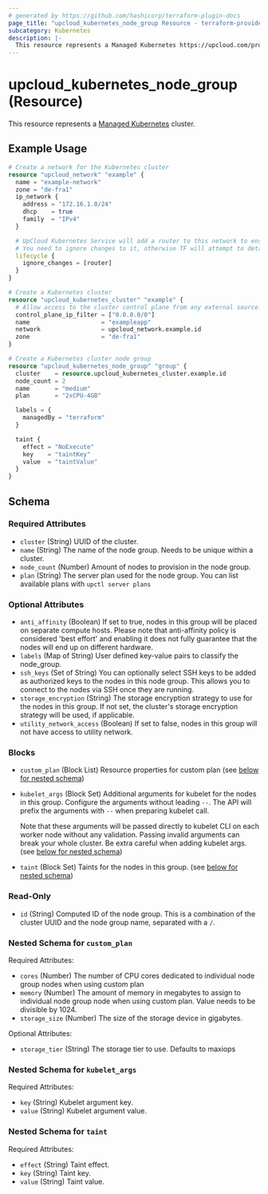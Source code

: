 ```yaml
---
# generated by https://github.com/hashicorp/terraform-plugin-docs
page_title: "upcloud_kubernetes_node_group Resource - terraform-provider-upcloud"
subcategory: Kubernetes
description: |-
  This resource represents a Managed Kubernetes https://upcloud.com/products/managed-kubernetes cluster.
---
```


# upcloud_kubernetes_node_group (Resource)

This resource represents a [Managed Kubernetes](https://upcloud.com/products/managed-kubernetes) cluster.

## Example Usage

```terraform
# Create a network for the Kubernetes cluster
resource "upcloud_network" "example" {
  name = "example-network"
  zone = "de-fra1"
  ip_network {
    address = "172.16.1.0/24"
    dhcp    = true
    family  = "IPv4"
  }

  # UpCloud Kubernetes Service will add a router to this network to ensure cluster networking is working as intended.
  # You need to ignore changes to it, otherwise TF will attempt to detach the router on subsequent applies
  lifecycle {
    ignore_changes = [router]
  }
}

# Create a Kubernetes cluster
resource "upcloud_kubernetes_cluster" "example" {
  # Allow access to the cluster control plane from any external source.
  control_plane_ip_filter = ["0.0.0.0/0"]
  name                    = "exampleapp"
  network                 = upcloud_network.example.id
  zone                    = "de-fra1"
}

# Create a Kubernetes cluster node group
resource "upcloud_kubernetes_node_group" "group" {
  cluster    = resource.upcloud_kubernetes_cluster.example.id
  node_count = 2
  name       = "medium"
  plan       = "2xCPU-4GB"

  labels = {
    managedBy = "terraform"
  }

  taint {
    effect = "NoExecute"
    key    = "taintKey"
    value  = "taintValue"
  }
}
```

<!-- schema generated by tfplugindocs -->
## Schema

### Required Attributes

- `cluster` (String) UUID of the cluster.
- `name` (String) The name of the node group. Needs to be unique within a cluster.
- `node_count` (Number) Amount of nodes to provision in the node group.
- `plan` (String) The server plan used for the node group. You can list available plans with `upctl server plans`

### Optional Attributes

- `anti_affinity` (Boolean) If set to true, nodes in this group will be placed on separate compute hosts. Please note that anti-affinity policy is considered 'best effort' and enabling it does not fully guarantee that the nodes will end up on different hardware.
- `labels` (Map of String) User defined key-value pairs to classify the node_group.
- `ssh_keys` (Set of String) You can optionally select SSH keys to be added as authorized keys to the nodes in this node group. This allows you to connect to the nodes via SSH once they are running.
- `storage_encryption` (String) The storage encryption strategy to use for the nodes in this group. If not set, the cluster's storage encryption strategy will be used, if applicable.
- `utility_network_access` (Boolean) If set to false, nodes in this group will not have access to utility network.

### Blocks

- `custom_plan` (Block List) Resource properties for custom plan (see [below for nested schema](#nestedblock--custom_plan))
- `kubelet_args` (Block Set) Additional arguments for kubelet for the nodes in this group. Configure the arguments without leading `--`. The API will prefix the arguments with `--` when preparing kubelet call.

    Note that these arguments will be passed directly to kubelet CLI on each worker node without any validation. Passing invalid arguments can break your whole cluster. Be extra careful when adding kubelet args. (see [below for nested schema](#nestedblock--kubelet_args))
- `taint` (Block Set) Taints for the nodes in this group. (see [below for nested schema](#nestedblock--taint))

### Read-Only

- `id` (String) Computed ID of the node group. This is a combination of the cluster UUID and the node group name, separated with a `/`.

<a id="nestedblock--custom_plan"></a>
### Nested Schema for `custom_plan`

Required Attributes:

- `cores` (Number) The number of CPU cores dedicated to individual node group nodes when using custom plan
- `memory` (Number) The amount of memory in megabytes to assign to individual node group node when using custom plan. Value needs to be divisible by 1024.
- `storage_size` (Number) The size of the storage device in gigabytes.

Optional Attributes:

- `storage_tier` (String) The storage tier to use. Defaults to maxiops


<a id="nestedblock--kubelet_args"></a>
### Nested Schema for `kubelet_args`

Required Attributes:

- `key` (String) Kubelet argument key.
- `value` (String) Kubelet argument value.


<a id="nestedblock--taint"></a>
### Nested Schema for `taint`

Required Attributes:

- `effect` (String) Taint effect.
- `key` (String) Taint key.
- `value` (String) Taint value.

